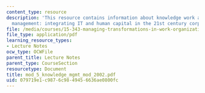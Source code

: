 ```yaml
---
content_type: resource
description: 'This resource contains information about knowledge work and knowledge
  management: integrating IT and human capital in the 21st century corporation.'
file: /media/courses/15-343-managing-transformations-in-work-organizations-and-society-spring-2002/079719e1c9876c9849456636ae0800fc_mod_5_knowledge_mgmt_mod_2002.pdf
file_type: application/pdf
learning_resource_types:
- Lecture Notes
ocw_type: OCWFile
parent_title: Lecture Notes
parent_type: CourseSection
resourcetype: Document
title: mod_5_knowledge_mgmt_mod_2002.pdf
uid: 079719e1-c987-6c98-4945-6636ae0800fc
---
```

